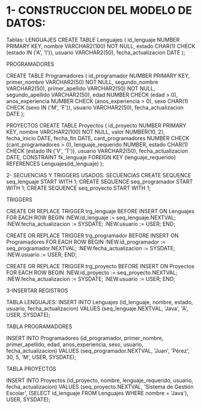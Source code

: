 # 1- CONSTRUCCION DEL MODELO DE DATOS:
Tablas:
LENGUAJES
CREATE TABLE Lenguajes (
    id_lenguaje NUMBER PRIMARY KEY,
    nombre VARCHAR2(100) NOT NULL,
    estado CHAR(1) CHECK (estado IN ('A', 'I')),
    usuario VARCHAR2(50),
    fecha_actualizacion DATE
);

PROGRAMADORES

CREATE TABLE Programadores (
    id_programador NUMBER PRIMARY KEY,
    primer_nombre VARCHAR2(50) NOT NULL,
    segundo_nombre VARCHAR2(50),
    primer_apellido VARCHAR2(50) NOT NULL,
    segundo_apellido VARCHAR2(50),
    edad NUMBER CHECK (edad > 0),
    anos_experiencia NUMBER CHECK (anos_experiencia > 0),
    sexo CHAR(1) CHECK (sexo IN ('M', 'F')),
    usuario VARCHAR2(50),
    fecha_actualizacion DATE
);


PROYECTOS
CREATE TABLE Proyectos (
    id_proyecto NUMBER PRIMARY KEY,
    nombre VARCHAR2(100) NOT NULL,
    valor NUMBER(10, 2),
    fecha_inicio DATE,
    fecha_fin DATE,
    cant_programadores NUMBER CHECK (cant_programadores > 0),
    lenguaje_requerido NUMBER,
    estado CHAR(1) CHECK (estado IN ('V', 'T')),
    usuario VARCHAR2(50),
    fecha_actualizacion DATE,
    CONSTRAINT fk_lenguaje FOREIGN KEY (lenguaje_requerido) REFERENCES Lenguajes(id_lenguaje)
);

2- SECUENCIAS Y TRIGGERS USADOS:
SECUENCIAS 
CREATE SEQUENCE seq_lenguaje START WITH 1;
CREATE SEQUENCE seq_programador START WITH 1;
CREATE SEQUENCE seq_proyecto START WITH 1;

TRIGGERS

CREATE OR REPLACE TRIGGER trg_lenguaje
BEFORE INSERT ON Lenguajes
FOR EACH ROW
BEGIN
    :NEW.id_lenguaje := seq_lenguaje.NEXTVAL;
    :NEW.fecha_actualizacion := SYSDATE;
    :NEW.usuario := USER;
END;

CREATE OR REPLACE TRIGGER trg_programador
BEFORE INSERT ON Programadores
FOR EACH ROW
BEGIN
    :NEW.id_programador := seq_programador.NEXTVAL;
    :NEW.fecha_actualizacion := SYSDATE;
    :NEW.usuario := USER;
END;

CREATE OR REPLACE TRIGGER trg_proyecto
BEFORE INSERT ON Proyectos
FOR EACH ROW
BEGIN
    :NEW.id_proyecto := seq_proyecto.NEXTVAL;
    :NEW.fecha_actualizacion := SYSDATE;
    :NEW.usuario := USER;
END;

3-INSERTAR REGISTROS

TABLA LENGUAJES:
INSERT INTO Lenguajes (id_lenguaje, nombre, estado, usuario, fecha_actualizacion) VALUES (seq_lenguaje.NEXTVAL, 'Java', 'A', USER, SYSDATE);


TABLA PROGRAMADORES

INSERT INTO Programadores (id_programador, primer_nombre, primer_apellido, edad, anos_experiencia, sexo, usuario, fecha_actualizacion) VALUES (seq_programador.NEXTVAL, 'Juan', 'Pérez', 30, 5, 'M', USER, SYSDATE);

TABLA PROYECTOS

INSERT INTO Proyectos (id_proyecto, nombre, lenguaje_requerido, usuario, fecha_actualizacion) VALUES (seq_proyecto.NEXTVAL, 'Sistema de Gestión Escolar', (SELECT id_lenguaje FROM Lenguajes WHERE nombre = 'Java'), USER, SYSDATE);






